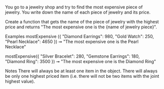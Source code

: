 You go to a jewelry shop and try to find the most expensive piece of jewelry. You write down the name of each piece of jewelry and its price.

Create a function that gets the name of the piece of jewelry with the highest price and returns "The most expensive one is the {name of jewelry piece}".

Examples
mostExpensive ({
  "Diamond Earrings": 980,
  "Gold Watch": 250,
  "Pearl Necklace": 4650
}) ➞  "The most expensive one is the Pearl Necklace"

mostExpensive({
  "Silver Bracelet": 280,
  "Gemstone Earrings": 180,
  "Diamond Ring": 3500
}) ➞ "The most expensive one is the Diamond Ring"

Notes
There will always be at least one item in the object.
There will always be only one highest priced item (i.e. there will not be two items with the joint highest value).